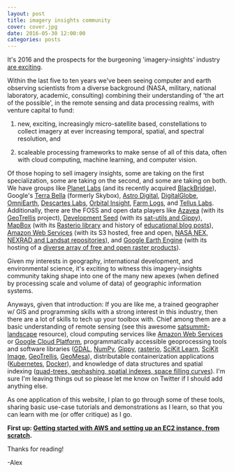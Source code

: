 ```yaml
---
layout: post
title: imagery insights community
cover: cover.jpg
date: 2016-05-30 12:00:00
categories: posts
---
```


It's 2016 and the prospects for the burgeoning 'imagery-insights' industry [are exciting](http://www.bloomberg.com/news/articles/2015-09-08/descartes-labs-view-from-space-shows-shrinking-u-s-corn-crop).

Within the last five to ten years we've been seeing computer and earth observing scientists from a diverse background (NASA, military, national laboratory, academic, consulting) combining their understanding of 'the art of the possible', in the remote sensing and data processing realms, with venture capital to fund:

1. new, exciting, increasingly micro-satellite based, constellations to collect imagery at ever increasing temporal, spatial, and spectral resolution, and

2. scaleable processing frameworks to make sense of all of this data, often with cloud computing, machine learning, and computer vision.

Of those hoping to sell imagery insights, some are taking on the first specialization, some are taking on the second, and some are taking on both. We have groups like [Planet Labs](https://www.planet.com/) (and its recently acquired [BlackBridge](http://www.blackbridge.com/)), Google's [Terra Bella](https://terrabella.google.com/) (formerly Skybox), [Astro Digital](https://astrodigital.com/), [DigitalGlobe](https://www.digitalglobe.com/), [OmniEarth](http://www.omniearth.net/index.html), [Descartes Labs](http://www.descarteslabs.com/), [Orbital Insight](https://orbitalinsight.com/), [Farm Logs](https://farmlogs.com/), and [Tellus Labs](http://www.telluslabs.com/). Additionally, there are the FOSS and open data players like [Azavea](http://www.azavea.com/) (with its [GeoTrellis](http://geotrellis.io/) project), [Development Seed](https://developmentseed.org/) (with its [sat-utils and Gippy](https://developmentseed.org/blog/2016/05/03/gippy/)), [MapBox](https://www.mapbox.com/satellite/) (with its [Rasterio library](https://github.com/mapbox/rasterio) and history of [educational blog posts](https://www.mapbox.com/help/processing-satellite-imagery/)), [Amazon Web Services](https://aws.amazon.com/) (with its S3 hosted, free and open, [NASA NEX, NEXRAD and Landsat repositories](https://aws.amazon.com/public-data-sets/)), and [Google Earth Engine](https://earthengine.google.com/) (with its hosting of a [diverse array of free and open raster products](https://earthengine.google.com/datasets/)).

Given my interests in geography, international development, and environmental science, it's exciting to witness this imagery-insights community taking shape into one of the many new apexes (when defined by processing scale and volume of data) of geographic information systems.

Anyways, given that introduction: If you are like me, a trained geographer w/ GIS and programming skills with a strong interest in this industry, then there are a lot of skills to tech up your toolbox with. Chief among them are a basic understanding of remote sensing (see this awesome [satsummit-landscape](http://landscape.satsummit.io/#) resource), cloud computing services like [Amazon Web Services](https://aws.amazon.com/) or [Google Cloud Platform](https://cloud.google.com/), programmatically accessible geoprocessing tools and software libraries ([GDAL](http://www.gdal.org/), [NumPy](http://www.numpy.org/), [Gippy](https://github.com/gipit/gippy), [rasterio](https://github.com/mapbox/rasterio), [SciKit Learn](http://scikit-learn.org/stable/), [SciKit Image](http://scikit-image.org/), [GeoTrellis](http://geotrellis.io/), [GeoMesa](http://www.geomesa.org/)), distributable containerization applications ([Kubernetes](http://kubernetes.io/), [Docker](https://www.docker.com/)), and knowledge of data structures and spatial indexing ([quad-trees, geohashing, spatial indexes, space filling curves](http://blog.notdot.net/2009/11/Damn-Cool-Algorithms-Spatial-indexing-with-Quadtrees-and-Hilbert-Curves)). I'm sure I'm leaving things out so please let me know on Twitter if I should add anything else.

As one application of this website, I plan to go through some of these tools, sharing basic use-case tutorials and demonstrations as I learn, so that you can learn with me (or offer critique) as I go.

**First up: [Getting started with AWS and setting up an EC2 instance, from scratch](/posts/2016/05/30/intro-to-aws-ec2.html).**

Thanks for reading!

-Alex